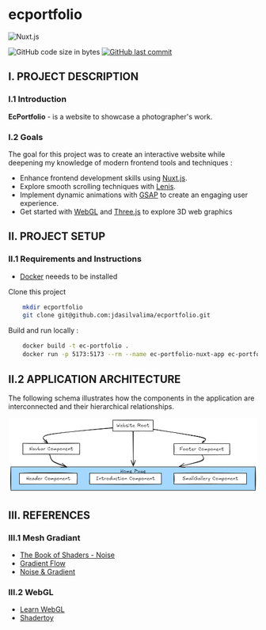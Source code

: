 # ecportfolio

![Nuxt.js](https://img.shields.io/badge/Nuxt.js-35495E?style=for-the-badge&logo=vue.js&logoColor=4FC08D)

![GitHub code size in bytes](https://img.shields.io/github/languages/code-size/jdasilvalima/ec-portfolio?style=for-the-badge)
[![GitHub last commit](https://img.shields.io/github/last-commit/jdasilvalima/ec-portfolio?style=for-the-badge)](https://github.com/jdasilvalima/ec-portfolio/commits)

## I. PROJECT DESCRIPTION
### I.1 Introduction
**EcPortfolio** - is a website to showcase a photographer's work.

### I.2 Goals
The goal for this project was to create an interactive website while deepening my knowledge of modern frontend tools and techniques :

- Enhance frontend development skills using [Nuxt.js](https://nuxt.com/).
- Explore smooth scrolling techniques with [Lenis](https://lenis.darkroom.engineering/).
- Implement dynamic animations with [GSAP](https://gsap.com/) to create an engaging user experience.
- Get started with [WebGL](https://webgl2fundamentals.org/) and [Three.js](https://threejs.org/) to explore 3D web graphics

## II. PROJECT SETUP
### II.1 Requirements and Instructions
- [Docker](https://www.docker.com/) neeeds to be installed

Clone this project
```sh
    mkdir ecportfolio
    git clone git@github.com:jdasilvalima/ecportfolio.git
```

Build and run locally :
```sh
    docker build -t ec-portfolio .
    docker run -p 5173:5173 --rm --name ec-portfolio-nuxt-app ec-portfolio
```

## II.2 APPLICATION ARCHITECTURE
The following schema illustrates how the components in the application are interconnected and their hierarchical relationships.

![FrontEnd Architecture](./readme-doc/fe-architecture.png)


## III. REFERENCES
### III.1 Mesh Gradiant
* [The Book of Shaders - Noise](https://thebookofshaders.com/11/)
* [Gradient Flow](https://www.shadertoy.com/view/wdyczG)
* [Noise & Gradient](https://www.noiseandgradient.com/?chaos=0.2&colors=%23ed625d-%2342b6c6-%23f79f88-%23b2dfe6-%2303232d-%23ffffff&grain=0.15)

### III.2 WebGL
* [Learn WebGL](https://learnwebgl.brown37.net/)
* [Shadertoy](https://www.shadertoy.com/)